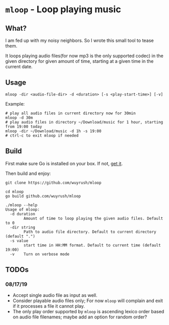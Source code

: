 # `mloop` - Loop playing music

## What?

I am fed up with my noisy neighbors. So I wrote this small tool to tease them.

It loops playing audio files(for now mp3 is the only supported codec) in the given directory for given amount of time, starting at a given time in the current date.

## Usage
```shell
mloop -dir <audio-file-dir> -d <duration> [-s <play-start-time>] [-v]
```

Example:
```shell
# play all audio files in current directory now for 30min
mloop -d 30m
# play audio files in directory ~/Download/music for 1 hour, starting from 19:00 today
mloop -dir ~/Download/music -d 1h -s 19:00
# ctrl-c to exit mloop if needed 
```

## Build

First make sure Go is installed on your box. If not, [get it](https://golang.org/doc/install).

Then build and enjoy:
```shell
git clone https://github.com/wuyrush/mloop

cd mloop
go build github.com/wuyrush/mloop

./mloop --help
Usage of mloop:
  -d duration
    	Amount of time to loop playing the given audio files. Default to 0
  -dir string
    	Path to audio file directory. Default to current directory (default ".")
  -s value
    	start time in HH:MM format. Default to current time (default 19:00)
  -v	Turn on verbose mode
```

## TODOs 

### 08/17/19
* Accept single audio file as input as well.
* Consider playable audio files only; For now `mloop` will complain and exit if it processes a file it cannot play.
* The only play order supported by `mloop` is ascending lexico order based on audio file filenames; maybe add an option for random order?

